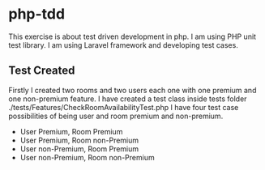 # php-tdd

This exercise is about test driven development in php. I am using PHP unit test library. I am using Laravel framework and developing test cases.

## Test Created
Firstly I created two rooms and two users each one with one premium and one non-premium feature.
I have created a test class inside tests folder ./tests/Features/CheckRoomAvailabilityTest.php
I have four test case possibilities of being user and room premium and non-premium.
 - User Premium, Room Premium
 - User Premium, Room non-Premium
 - User non-Premium, Room Premium
 - User non-Premium, Room non-Premium
